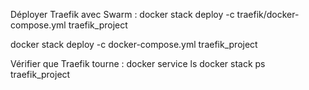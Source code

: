 Déployer Traefik avec Swarm :
docker stack deploy -c traefik/docker-compose.yml traefik_project

docker stack deploy -c docker-compose.yml traefik_project

Vérifier que Traefik tourne :
docker service ls
docker stack ps traefik_project
